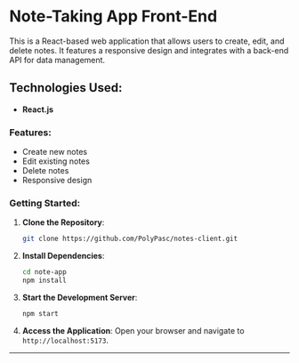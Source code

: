 # Note-Taking App Front-End

This is a React-based web application that allows users to create, edit, and delete notes. It features a responsive design and integrates with a back-end API for data management.

## Technologies Used:

- **React.js**

### Features:

- Create new notes
- Edit existing notes
- Delete notes
- Responsive design

### Getting Started:

1. **Clone the Repository**:

   ```bash
   git clone https://github.com/PolyPasc/notes-client.git
   ```

2. **Install Dependencies**:

   ```bash
   cd note-app
   npm install
   ```

3. **Start the Development Server**:

   ```bash
   npm start
   ```

4. **Access the Application**:
   Open your browser and navigate to `http://localhost:5173`.

---
